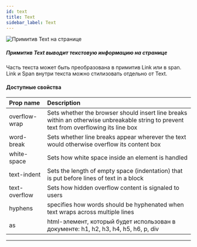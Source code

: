 ```yaml
---
id: text
title: Text
sidebar_label: Text
---
```


![Примитив Text на странице](/scr/primitives-text.png)

##### Примитив Text выводит текстовую информацию на странице

Часть текста может быть преобразована в примитив Link или в span. Link и Span внутри текста можно стилизовать отдельно от Text.

#### Доступные свойства

| Prop name     | Description                                                                                                                             |
| :------------ | :-------------------------------------------------------------------------------------------------------------------------------------- |
| overflow-wrap | Sets whether the browser should insert line breaks within an otherwise unbreakable string to prevent text from overflowing its line box |
| word-break    | Sets whether line breaks appear wherever the text would otherwise overflow its content box                                              |
| white-space   | Sets how white space inside an element is handled                                                                                       |
| text-indent   | Sets the length of empty space (indentation) that is put before lines of text in a block                                                |
| text-overflow | Sets how hidden overflow content is signaled to users                                                                                   |
| hyphens       | specifies how words should be hyphenated when text wraps across multiple lines                                                          |
| as            | html-элемент, который будет использован в документе: h1, h2, h3, h4, h5, h6, p, div                                                     |

---
